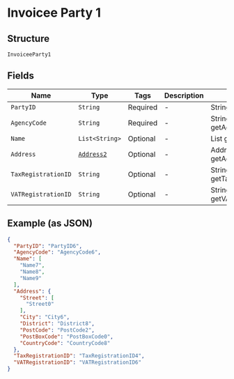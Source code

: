 
# Invoicee Party 1

## Structure

`InvoiceeParty1`

## Fields

| Name | Type | Tags | Description | Getter | Setter |
|  --- | --- | --- | --- | --- | --- |
| `PartyID` | `String` | Required | - | String getPartyID() | setPartyID(String partyID) |
| `AgencyCode` | `String` | Required | - | String getAgencyCode() | setAgencyCode(String agencyCode) |
| `Name` | `List<String>` | Optional | - | List<String> getName() | setName(List<String> name) |
| `Address` | [`Address2`](../../doc/models/address-2.md) | Optional | - | Address2 getAddress() | setAddress(Address2 address) |
| `TaxRegistrationID` | `String` | Optional | - | String getTaxRegistrationID() | setTaxRegistrationID(String taxRegistrationID) |
| `VATRegistrationID` | `String` | Optional | - | String getVATRegistrationID() | setVATRegistrationID(String vATRegistrationID) |

## Example (as JSON)

```json
{
  "PartyID": "PartyID6",
  "AgencyCode": "AgencyCode6",
  "Name": [
    "Name7",
    "Name8",
    "Name9"
  ],
  "Address": {
    "Street": [
      "Street0"
    ],
    "City": "City6",
    "District": "District8",
    "PostCode": "PostCode2",
    "PostBoxCode": "PostBoxCode0",
    "CountryCode": "CountryCode8"
  },
  "TaxRegistrationID": "TaxRegistrationID4",
  "VATRegistrationID": "VATRegistrationID6"
}
```

